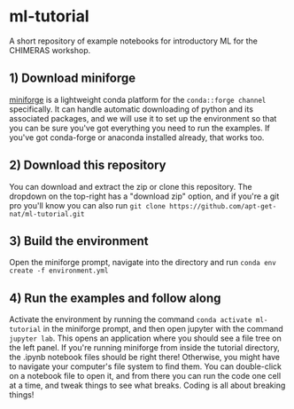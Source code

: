 # ml-tutorial
A short repository of example notebooks for introductory ML for the CHIMERAS workshop.

## 1) Download miniforge
[miniforge](https://conda-forge.org/download/) is a lightweight conda platform for the ```conda::forge channel``` specifically. It can handle automatic downloading of python and its associated packages, and we will use it to set up the environment so that you can be sure you've got everything you need to run the examples. If you've got conda-forge or anaconda installed already, that works too.

## 2) Download this repository
You can download and extract the zip or clone this repository. The dropdown on the top-right has a "download zip" option, and if you're a git pro you'll know you can also run ```git clone https://github.com/apt-get-nat/ml-tutorial.git```

## 3) Build the environment
Open the miniforge prompt, navigate into the directory and run ```conda env create -f environment.yml```

## 4) Run the examples and follow along
Activate the environment by running the command ```conda activate ml-tutorial``` in the miniforge prompt, and then open jupyter with the command ```jupyter lab```. This opens an application where you should see a file tree on the left panel. If you're running miniforge from inside the tutorial directory, the .ipynb notebook files should be right there! Otherwise, you might have to navigate your computer's file system to find them. You can double-click on a notebook file to open it, and from there you can run the code one cell at a time, and tweak things to see what breaks. Coding is all about breaking things!
